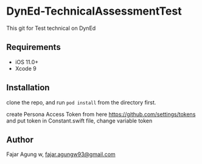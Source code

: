 # DynEd-TechnicalAssessmentTest 

This git for Test technical on DynEd

## Requirements

- iOS 11.0+
- Xcode 9

## Installation

clone the repo, and run `pod install` from the directory first.

create Persona Access Token from here https://github.com/settings/tokens
and put token in Constant.swift file, change variable token

## Author

Fajar Agung w, fajar.agungw93@gmail.com